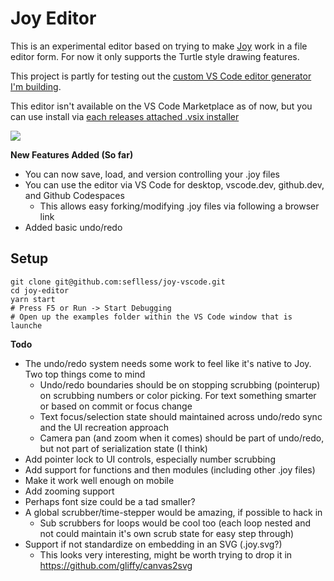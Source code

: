# Joy Editor
This is an experimental editor based on trying to make [Joy](https://ncase.me/joy/) work in a file editor form. For now it only supports the Turtle style drawing features. 

This project is partly for testing out the [custom VS Code editor generator I'm building](https://github.com/seflless/create-vscode-extension).

This editor isn't available on the VS Code Marketplace as of now, but you can use install via [each releases attached .vsix installer](https://github.com/seflless/joy-vscode/releases)

<img src="docs/demo-capture.gif"/>



**New Features Added (So far)**
 - You can now save, load, and version controlling your .joy files
 - You can use the editor via VS Code for desktop, vscode.dev, github.dev, and Github Codespaces
   - This allows easy forking/modifying .joy files via following a browser link
 - Added basic undo/redo

## Setup

```
git clone git@github.com:seflless/joy-vscode.git
cd joy-editor
yarn start
# Press F5 or Run -> Start Debugging
# Open up the examples folder within the VS Code window that is launche
```

**Todo**
 - The undo/redo system needs some work to feel like it's native to Joy. Two top things come to mind
   - Undo/redo boundaries should be on stopping scrubbing (pointerup) on scrubbing numbers or color picking. For text something smarter or based on commit or focus change
   - Text focus/selection state should maintained across undo/redo sync and the UI recreation approach
   - Camera pan (and zoom when it comes) should be part of undo/redo, but not part of serialization state (I think)
 - Add pointer lock to UI controls, especially number scrubbing
 - Add support for functions and then modules (including other .joy files)
 - Make it work well enough on mobile
 - Add zooming support
 - Perhaps font size could be a tad smaller?
 - A global scrubber/time-stepper would be amazing, if possible to hack in
   - Sub scrubbers for loops would be cool too (each loop nested and not could maintain it's own scrub state for easy step through)
 - Support if not standardize on embedding in an SVG (.joy.svg?)
   - This looks very interesting, might be worth trying to drop it in https://github.com/gliffy/canvas2svg

